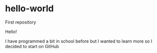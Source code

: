 # hello-world
First repository

Hello!

I have programmed a bit in school before but I wanted to learn more so I decided to start on GitHub
